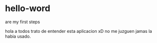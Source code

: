 # hello-word
are my first steps

hola a todos
trato de entender esta aplicacion xD no me juzguen jamas la habia usado.
